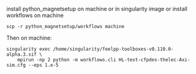 install python_magnetsetup on machine or in singularity image
or install workflows on machine

```
scp -r python_magnetsetup/workflows machine
```

Then on machine:

```
singularity exec /home/singularity/feelpp-toolboxes-v0.110.0-alpha.3.sif \
    mpirun -np 2 python -m workflows.cli HL-test-cfpdes-thelec-Axi-sim.cfg --eps 1.e-5
```
